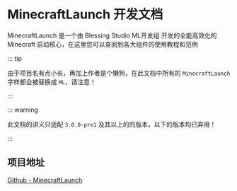 # MinecraftLaunch 开发文档

MinecraftLaunch 是一个由 Blessing Studio ML开发组 开发的全能高效化的 Minecraft 启动核心，在这里您可以查阅到各大组件的使用教程和范例

::: tip

由于项目名有点小长，再加上作者是个懒狗，在此文档中所有的 `MinecraftLaunch` 字样都会被替换成 `ML`，请注意！

:::

::: warning

此文档的讲义只适配 `3.0.0-pre1` 及其以上的的版本，以下的版本均已弃用！

:::

## 项目地址

[Github - MinecraftLaunch](https://github.com/Blessing-Studio/MinecraftLaunch)
